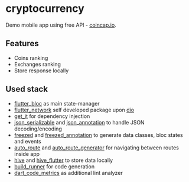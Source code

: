 # cryptocurrency

Demo mobile app using free API - [coincap.io](https://coincap.io/).

## Features
- Coins ranking
- Exchanges ranking
- Store response locally

## Used stack
- [flutter_bloc](https://pub.dev/packages/flutter_bloc) as main state-manager
- [flutter_network](https://github.com/mentallyunstable/flutter_network.git) self developed package upon [dio](https://pub.dev/packages/dio)
- [get_it](https://pub.dev/packages/get_it) for dependency injection
- [json_serializable](https://pub.dev/packages/json_serializable) and [json_annotation](https://pub.dev/packages/json_annotation) to handle JSON decoding/encoding
- [freezed](https://pub.dev/packages/freezed) and [freezed_annotation](https://pub.dev/packages/freezed_annotation) to generate data classes, bloc states and events
- [auto_route](https://pub.dev/packages/auto_route) and [auto_route_generator](https://pub.dev/packages/auto_route_generator) for navigating between routes inside app
- [hive](https://pub.dev/packages/hive) and [hive_flutter](https://pub.dev/packages/hive_flutter) to store data locally
- [build_runner](https://pub.dev/packages/build_runner) for code generation
- [dart_code_metrics](https://pub.dev/packages/dart_code_metrics) as additional lint analyzer
